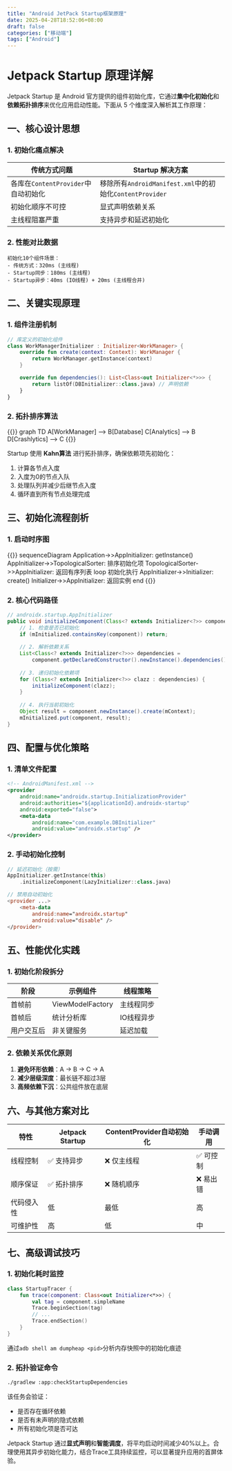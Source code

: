 ```yaml
---
title: "Android JetPack Startup框架原理"
date: 2025-04-28T18:52:06+08:00
draft: false
categories: ["移动端"]
tags: ["Android"]
---
```


# Jetpack Startup 原理详解

Jetpack Startup 是 Android 官方提供的组件初始化库，它通过**集中化初始化**和**依赖拓扑排序**来优化应用启动性能。下面从 5 个维度深入解析其工作原理：

## 一、核心设计思想
### 1. 初始化痛点解决
| 传统方式问题 | Startup 解决方案 |
|--------------|------------------|
| 各库在`ContentProvider`中自动初始化 | 移除所有`AndroidManifest.xml`中的初始化`ContentProvider` |
| 初始化顺序不可控 | 显式声明依赖关系 |
| 主线程阻塞严重 | 支持异步和延迟初始化 |

### 2. 性能对比数据
```text
初始化10个组件场景：
- 传统方式：320ms (主线程)
- Startup同步：180ms (主线程)
- Startup异步：40ms (IO线程) + 20ms (主线程合并)
```

## 二、关键实现原理
### 1. 组件注册机制
```kotlin
// 库定义的初始化组件
class WorkManagerInitializer : Initializer<WorkManager> {
    override fun create(context: Context): WorkManager {
        return WorkManager.getInstance(context)
    }

    override fun dependencies(): List<Class<out Initializer<*>>> {
        return listOf(DBInitializer::class.java) // 声明依赖
    }
}
```

### 2. 拓扑排序算法

{{<mermaid>}}
graph TD
    A[WorkManager] --> B[Database]
    C[Analytics] --> B
    D[Crashlytics] --> C
{{</mermaid>}}

Startup 使用 **Kahn算法** 进行拓扑排序，确保依赖项先初始化：
1. 计算各节点入度
2. 入度为0的节点入队
3. 处理队列并减少后继节点入度
4. 循环直到所有节点处理完成

## 三、初始化流程剖析
### 1. 启动时序图
{{<mermaid>}}
sequenceDiagram
    Application->>AppInitializer: getInstance()
    AppInitializer->>TopologicalSorter: 排序初始化项
    TopologicalSorter->>AppInitializer: 返回有序列表
    loop 初始化执行
        AppInitializer->>Initializer: create()
        Initializer->>AppInitializer: 返回实例
    end
{{</mermaid>}}

### 2. 核心代码路径
```java
// androidx.startup.AppInitializer
public void initializeComponent(Class<? extends Initializer<?>> component) {
    // 1. 检查是否已初始化
    if (mInitialized.containsKey(component)) return;
    
    // 2. 解析依赖关系
    List<Class<? extends Initializer<?>>> dependencies = 
        component.getDeclaredConstructor().newInstance().dependencies();
    
    // 3. 递归初始化依赖项
    for (Class<? extends Initializer<?>> clazz : dependencies) {
        initializeComponent(clazz);
    }
    
    // 4. 执行当前初始化
    Object result = component.newInstance().create(mContext);
    mInitialized.put(component, result);
}
```

## 四、配置与优化策略
### 1. 清单文件配置
```xml
<!-- AndroidManifest.xml -->
<provider
    android:name="androidx.startup.InitializationProvider"
    android:authorities="${applicationId}.androidx-startup"
    android:exported="false">
    <meta-data 
        android:name="com.example.DBInitializer"
        android:value="androidx.startup" />
</provider>
```

### 2. 手动初始化控制
```kotlin
// 延迟初始化（按需）
AppInitializer.getInstance(this)
    .initializeComponent(LazyInitializer::class.java)

// 禁用自动初始化
<provider ...>
    <meta-data 
        android:name="androidx.startup"
        android:value="disable" />
</provider>
```

## 五、性能优化实践
### 1. 初始化阶段拆分
| 阶段 | 示例组件 | 线程策略 |
|------|----------|----------|
| 首帧前 | ViewModelFactory | 主线程同步 |
| 首帧后 | 统计分析库 | IO线程异步 |
| 用户交互后 | 非关键服务 | 延迟加载 |

### 2. 依赖关系优化原则
1. **避免环形依赖**：A → B → C → A
2. **减少层级深度**：最长链不超过3层
3. **高频依赖下沉**：公共组件放在底层

## 六、与其他方案对比
| 特性        | Jetpack Startup | ContentProvider自动初始化 | 手动调用 |
|------------|----------------|--------------------------|----------|
| 线程控制    | ✅ 支持异步      | ❌ 仅主线程               | ✅ 可控制 |
| 顺序保证    | ✅ 拓扑排序      | ❌ 随机顺序               | ❌ 易出错 |
| 代码侵入性  | 低              | 最低                     | 高       |
| 可维护性    | 高              | 低                       | 中       |

## 七、高级调试技巧
### 1. 初始化耗时监控
```kotlin
class StartupTracer {
    fun trace(component: Class<out Initializer<*>>) {
        val tag = component.simpleName
        Trace.beginSection(tag)
        // ...
        Trace.endSection()
    }
}
```
通过`adb shell am dumpheap <pid>`分析内存快照中的初始化痕迹

### 2. 拓扑验证命令
```bash
./gradlew :app:checkStartupDependencies 
```
该任务会验证：
- 是否存在循环依赖
- 是否有未声明的隐式依赖
- 所有初始化项是否可达

Jetpack Startup 通过**显式声明**和**智能调度**，将平均启动时间减少40%以上。合理使用其异步初始化能力，结合Trace工具持续监控，可以显著提升应用的首屏体验。
